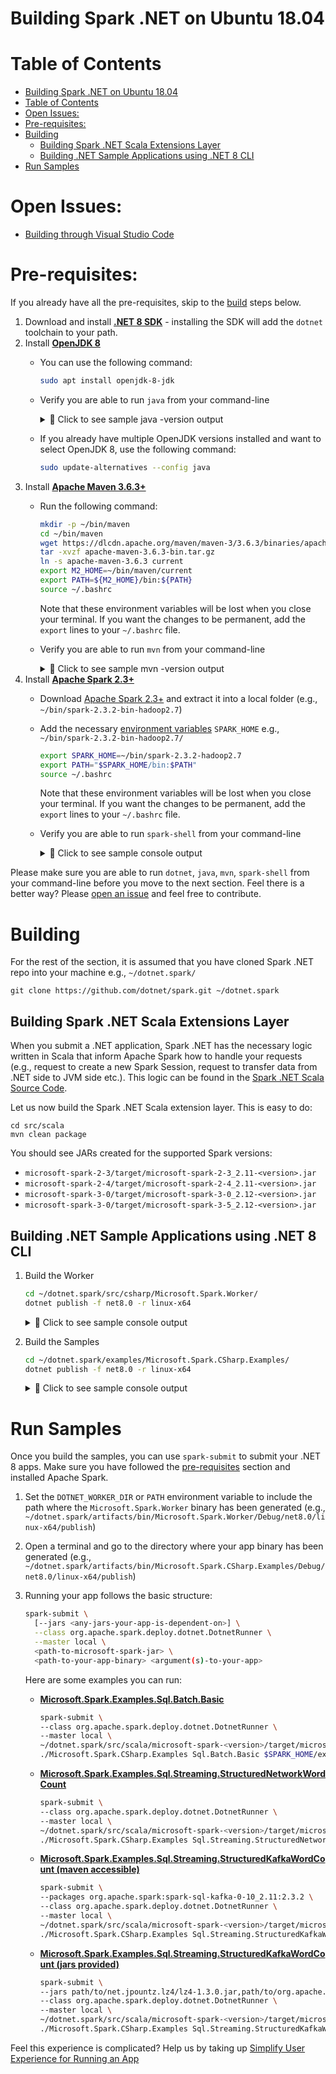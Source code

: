 Building Spark .NET on Ubuntu 18.04
==========================

# Table of Contents
- [Building Spark .NET on Ubuntu 18.04](#building-spark-net-on-ubuntu-1804)
- [Table of Contents](#table-of-contents)
- [Open Issues:](#open-issues)
- [Pre-requisites:](#pre-requisites)
- [Building](#building)
  - [Building Spark .NET Scala Extensions Layer](#building-spark-net-scala-extensions-layer)
  - [Building .NET Sample Applications using .NET 8 CLI](#building-net-sample-applications-using-net-8-cli)
- [Run Samples](#run-samples)

# Open Issues:
- [Building through Visual Studio Code]()

# Pre-requisites:

If you already have all the pre-requisites, skip to the [build](ubuntu-instructions.md#building) steps below.

  1. Download and install **[.NET 8 SDK](https://dotnet.microsoft.com/en-us/download/dotnet/8.0)** - installing the SDK will add the `dotnet` toolchain to your path.
  2. Install **[OpenJDK 8](https://openjdk.java.net/install/)** 
     - You can use the following command:
       ```bash
       sudo apt install openjdk-8-jdk
       ```
     - Verify you are able to run `java` from your command-line
       <details>
       <summary>&#x1F4D9; Click to see sample java -version output</summary>
       
       ```
       openjdk version "1.8.0_191"
       OpenJDK Runtime Environment (build 1.8.0_191-8u191-b12-2ubuntu0.18.04.1-b12)
       OpenJDK 64-Bit Server VM (build 25.191-b12, mixed mode)
       ```
     - If you already have multiple OpenJDK versions installed and want to select OpenJDK 8, use the following command:
       ```bash
       sudo update-alternatives --config java
       ```
  3. Install **[Apache Maven 3.6.3+](https://maven.apache.org/download.cgi)**
     - Run the following command:
       ```bash
       mkdir -p ~/bin/maven
       cd ~/bin/maven
       wget https://dlcdn.apache.org/maven/maven-3/3.6.3/binaries/apache-maven-3.6.3-bin.tar.gz
       tar -xvzf apache-maven-3.6.3-bin.tar.gz
       ln -s apache-maven-3.6.3 current
       export M2_HOME=~/bin/maven/current
       export PATH=${M2_HOME}/bin:${PATH}
       source ~/.bashrc
       ```
       
       Note that these environment variables will be lost when you close your terminal. If you want the changes to be permanent, add the `export` lines to your `~/.bashrc` file.
     - Verify you are able to run `mvn` from your command-line
       <details>
       <summary>&#x1F4D9; Click to see sample mvn -version output</summary>
       
       ```
       Apache Maven 3.6.3 (cecedd343002696d0abb50b32b541b8a6ba2883f)
       Maven home: ~/bin/apache-maven-3.6.3
       Java version: 1.8.0_242, vendor: Oracle Corporation, runtime: /usr/lib/jvm/java-8-openjdk-amd64/jre
       Default locale: en_US, platform encoding: ANSI_X3.4-1968
       OS name: "linux", version: "4.4.0-142-generic", arch: "amd64", family: "unix"
       ```
  4. Install **[Apache Spark 2.3+](https://spark.apache.org/downloads.html)**
     - Download [Apache Spark 2.3+](https://spark.apache.org/downloads.html) and extract it into a local folder (e.g., `~/bin/spark-2.3.2-bin-hadoop2.7`)
     - Add the necessary [environment variables](https://www.java.com/en/download/help/path.xml) `SPARK_HOME` e.g., `~/bin/spark-2.3.2-bin-hadoop2.7/`
       ```bash
       export SPARK_HOME=~/bin/spark-2.3.2-hadoop2.7
       export PATH="$SPARK_HOME/bin:$PATH"
       source ~/.bashrc
       ```
       
       Note that these environment variables will be lost when you close your terminal. If you want the changes to be permanent, add the `export` lines to your `~/.bashrc` file.
     - Verify you are able to run `spark-shell` from your command-line
        <details>
        <summary>&#x1F4D9; Click to see sample console output</summary>
        
        ```
        Welcome to
              ____              __
             / __/__  ___ _____/ /__
            _\ \/ _ \/ _ `/ __/  '_/
           /___/ .__/\_,_/_/ /_/\_\   version 2.3.2
              /_/

        Using Scala version 2.11.8 (Java HotSpot(TM) 64-Bit Server VM, Java 1.8.0_201)
        Type in expressions to have them evaluated.
        Type :help for more information.

        scala> sc
        res0: org.apache.spark.SparkContext = org.apache.spark.SparkContext@6eaa6b0c
        ```
                   
        </details>

Please make sure you are able to run `dotnet`, `java`, `mvn`, `spark-shell` from your command-line before you move to the next section. Feel there is a better way? Please [open an issue](https://github.com/dotnet/spark/issues) and feel free to contribute.

# Building

For the rest of the section, it is assumed that you have cloned Spark .NET repo into your machine e.g., `~/dotnet.spark/`

```
git clone https://github.com/dotnet/spark.git ~/dotnet.spark
```

## Building Spark .NET Scala Extensions Layer

When you submit a .NET application, Spark .NET has the necessary logic written in Scala that inform Apache Spark how to handle your requests (e.g., request to create a new Spark Session, request to transfer data from .NET side to JVM side etc.). This logic can be found in the [Spark .NET Scala Source Code](../../src/scala).

Let us now build the Spark .NET Scala extension layer. This is easy to do:

```
cd src/scala
mvn clean package
```
You should see JARs created for the supported Spark versions:
* `microsoft-spark-2-3/target/microsoft-spark-2-3_2.11-<version>.jar`
* `microsoft-spark-2-4/target/microsoft-spark-2-4_2.11-<version>.jar`
* `microsoft-spark-3-0/target/microsoft-spark-3-0_2.12-<version>.jar`
* `microsoft-spark-3-0/target/microsoft-spark-3-5_2.12-<version>.jar`

## Building .NET Sample Applications using .NET 8 CLI

  1. Build the Worker
      ```bash
      cd ~/dotnet.spark/src/csharp/Microsoft.Spark.Worker/
      dotnet publish -f net8.0 -r linux-x64
      ```
      <details>
      <summary>&#x1F4D9; Click to see sample console output</summary>

      ```bash
      user@machine:/home/user/dotnet.spark/src/csharp/Microsoft.Spark.Worker$ dotnet publish -f net8.0 -r linux-x64
      Microsoft (R) Build Engine version 16.0.462+g62fb89029d for .NET Core
      Copyright (C) Microsoft Corporation. All rights reserved.
      
        Restore completed in 36.03 ms for /home/user/dotnet.spark/src/csharp/Microsoft.Spark.Worker/Microsoft.Spark.Worker.csproj.
        Restore completed in 35.94 ms for /home/user/dotnet.spark/src/csharp/Microsoft.Spark/Microsoft.Spark.csproj.
        Microsoft.Spark -> /home/user/dotnet.spark/artifacts/bin/Microsoft.Spark/Debug/netstandard2.0/Microsoft.Spark.dll
        Microsoft.Spark.Worker -> /home/user/dotnet.spark/artifacts/bin/Microsoft.Spark.Worker/Debug/net8.0/linux-x64/Microsoft.Spark.Worker.dll
        Microsoft.Spark.Worker -> /home/user/dotnet.spark/artifacts/bin/Microsoft.Spark.Worker/Debug/net8.0/linux-x64/publish/
      ```

      </details>

  2. Build the Samples
      ```bash
      cd ~/dotnet.spark/examples/Microsoft.Spark.CSharp.Examples/
      dotnet publish -f net8.0 -r linux-x64
      ```
      <details>
      <summary>&#x1F4D9; Click to see sample console output</summary>

      ```bash
      user@machine:/home/user/dotnet.spark/examples/Microsoft.Spark.CSharp.Examples$ dotnet publish -f net8.0 -r linux-x64
      Microsoft (R) Build Engine version 16.0.462+g62fb89029d for .NET Core
      Copyright (C) Microsoft Corporation. All rights reserved.

        Restore completed in 37.11 ms for /home/user/dotnet.spark/src/csharp/Microsoft.Spark/Microsoft.Spark.csproj.
        Restore completed in 281.63 ms for /home/user/dotnet.spark/examples/Microsoft.Spark.CSharp.Examples/Microsoft.Spark.CSharp.Examples.csproj.
        Microsoft.Spark -> /home/user/dotnet.spark/artifacts/bin/Microsoft.Spark/Debug/netstandard2.0/Microsoft.Spark.dll
        Microsoft.Spark.CSharp.Examples -> /home/user/dotnet.spark/artifacts/bin/Microsoft.Spark.CSharp.Examples/Debug/net8.0/linux-x64/Microsoft.Spark.CSharp.Examples.dll
        Microsoft.Spark.CSharp.Examples -> /home/user/dotnet.spark/artifacts/bin/Microsoft.Spark.CSharp.Examples/Debug/net8.0/linux-x64/publish/
      ```

     </details>

# Run Samples

Once you build the samples, you can use `spark-submit` to submit your .NET 8 apps. Make sure you have followed the [pre-requisites](#pre-requisites) section and installed Apache Spark.

  1. Set the `DOTNET_WORKER_DIR` or `PATH` environment variable to include the path where the `Microsoft.Spark.Worker` binary has been generated (e.g., `~/dotnet.spark/artifacts/bin/Microsoft.Spark.Worker/Debug/net8.0/linux-x64/publish`)
  2. Open a terminal and go to the directory where your app binary has been generated (e.g., `~/dotnet.spark/artifacts/bin/Microsoft.Spark.CSharp.Examples/Debug/net8.0/linux-x64/publish`)
  3. Running your app follows the basic structure:
     ```bash
     spark-submit \
       [--jars <any-jars-your-app-is-dependent-on>] \
       --class org.apache.spark.deploy.dotnet.DotnetRunner \
       --master local \
       <path-to-microsoft-spark-jar> \
       <path-to-your-app-binary> <argument(s)-to-your-app>
     ```

     Here are some examples you can run:
     - **[Microsoft.Spark.Examples.Sql.Batch.Basic](../../examples/Microsoft.Spark.CSharp.Examples/Sql/Batch/Basic.cs)**
         ```bash
         spark-submit \
         --class org.apache.spark.deploy.dotnet.DotnetRunner \
         --master local \
         ~/dotnet.spark/src/scala/microsoft-spark-<version>/target/microsoft-spark-<version>.jar \
         ./Microsoft.Spark.CSharp.Examples Sql.Batch.Basic $SPARK_HOME/examples/src/main/resources/people.json
         ```
     - **[Microsoft.Spark.Examples.Sql.Streaming.StructuredNetworkWordCount](../../examples/Microsoft.Spark.CSharp.Examples/Sql/Streaming/StructuredNetworkWordCount.cs)**
         ```bash
         spark-submit \
         --class org.apache.spark.deploy.dotnet.DotnetRunner \
         --master local \
         ~/dotnet.spark/src/scala/microsoft-spark-<version>/target/microsoft-spark-<version>.jar \
         ./Microsoft.Spark.CSharp.Examples Sql.Streaming.StructuredNetworkWordCount localhost 9999
         ```
     - **[Microsoft.Spark.Examples.Sql.Streaming.StructuredKafkaWordCount (maven accessible)](../../examples/Microsoft.Spark.CSharp.Examples/Sql/Streaming/StructuredKafkaWordCount.cs)**
         ```bash
         spark-submit \
         --packages org.apache.spark:spark-sql-kafka-0-10_2.11:2.3.2 \
         --class org.apache.spark.deploy.dotnet.DotnetRunner \
         --master local \
         ~/dotnet.spark/src/scala/microsoft-spark-<version>/target/microsoft-spark-<version>.jar \
         ./Microsoft.Spark.CSharp.Examples Sql.Streaming.StructuredKafkaWordCount localhost:9092 subscribe test
         ```
     - **[Microsoft.Spark.Examples.Sql.Streaming.StructuredKafkaWordCount (jars provided)](../../examples/Microsoft.Spark.CSharp.Examples/Sql/Streaming/StructuredKafkaWordCount.cs)**
         ```bash
         spark-submit \
         --jars path/to/net.jpountz.lz4/lz4-1.3.0.jar,path/to/org.apache.kafka/kafka-clients-0.10.0.1.jar,path/to/org.apache.spark/spark-sql-kafka-0-10_2.11-2.3.2.jar,`path/to/org.slf4j/slf4j-api-1.7.6.jar,path/to/org.spark-project.spark/unused-1.0.0.jar,path/to/org.xerial.snappy/snappy-java-1.1.2.6.jar \
         --class org.apache.spark.deploy.dotnet.DotnetRunner \
         --master local \
         ~/dotnet.spark/src/scala/microsoft-spark-<version>/target/microsoft-spark-<version>.jar \
         ./Microsoft.Spark.CSharp.Examples Sql.Streaming.StructuredKafkaWordCount localhost:9092 subscribe test
          ```

Feel this experience is complicated? Help us by taking up [Simplify User Experience for Running an App](https://github.com/dotnet/spark/issues/6)
